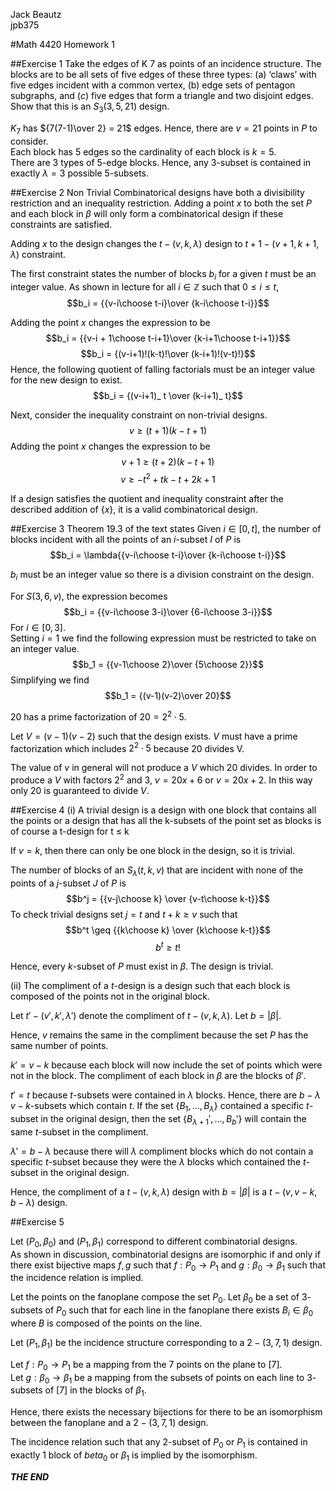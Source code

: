 <font color = "black">

Jack Beautz  
jpb375  

#Math 4420 Homework 1

##Exercise 1
Take the edges of K 7 as points of an incidence structure.
The blocks are to be all sets of five edges of these three types: (a)
‘claws’ with five edges incident with a common vertex, (b) edge sets
of pentagon subgraphs, and $(c)$ five edges that form a triangle and
two disjoint edges. Show that this is an $S_3(3, 5, 21)$ design.

$K_7$ has ${7(7-1)\over 2} = 21$ edges. Hence, there are $v = 21$ points in $P$ to consider.  
Each block has 5 edges so the cardinality of each block is $k=5$.  
There are 3 types of 5-edge blocks. Hence, any 3-subset is contained in exactly $\lambda = 3$ possible 5-subsets.    


##Exercise 2
Non Trivial Combinatorical designs have both a divisibility restriction and an inequality restriction.  Adding a point $x$ to both the set $P$ and each block in $\beta$ will only form a combinatorical design if these constraints are satisfied.

Adding $x$ to the design changes the $t-(v,k,\lambda)$ design to $t+1-(v+1, k+1, \lambda)$ constraint.  

The first constraint states the number of blocks $b_i$ for a given $t$ must be an integer value. As shown in lecture for all $i\in \mathbb{Z}$ such that $0\leq i\leq t$,
$$b_i = {{v-i\choose t-i}\over {k-i\choose t-i}}$$

Adding the point $x$ changes the expression to be
$$b_i = {{v-i + 1\choose t-i+1}\over {k-i+1\choose t-i+1}}$$
$$b_i = {(v-i+1)!(k-t)!\over (k-i+1)!(v-t)!}$$
Hence, the following quotient of falling factorials must be an integer value for the new design to exist.
$$b_i = {(v-i+1)_ t \over (k-i+1)_ t}$$

Next, consider the inequality constraint on non-trivial designs.
$$v\geq (t+1)(k-t+1)$$
Adding the point $x$ changes the expression to be
$$v+1\geq (t+2)(k-t+1)$$
$$v\geq -t^2 + tk - t + 2k + 1$$

If a design satisfies the quotient and inequality constraint after the described addition of $\{x\}$, it is a valid combinatorical design.

##Exercise 3
Theorem 19.3 of the text states Given $i\in [0,t]$, the number of blocks incident with all the points of an $i$-subset $I$ of $P$ is
$$b_i = \lambda{{v-i\choose t-i}\over {k-i\choose t-i}}$$

$b_i$ must be an integer value so there is a division constraint on the design.

For $S(3,6,v)$, the expression becomes
$$b_i = {{v-i\choose 3-i}\over {6-i\choose 3-i}}$$
For $i\in [0,3]$.  
Setting $i = 1$ we find the following expression must be restricted to take on an integer value.
$$b_1 = {{v-1\choose 2}\over {5\choose 2}}$$
Simplifying we find
$$b_1 = {(v-1)(v-2)\over 20}$$

20 has a prime factorization of $20 = 2^2\cdot 5$.

Let $V = (v-1)(v-2)$ such that the design exists.
$V$ must have a prime factorization which includes $2^2\cdot 5$ because 20 divides V.

The value of $v$ in general will not produce a $V$ which 20 divides. In order to produce a $V$ with factors $2^2$  and $3$, $v = 20x + 6$ or $v = 20x + 2$. In this way only 20 is guaranteed to divide $V$.

##Exercise 4
(i)
A trivial design is a design with one block that contains all the points or a design that has all the k-subsets of the point set as blocks is of course a t-design for t ≤ k

If $v = k$, then there can only be one block in the design, so it is trivial.  

The number of blocks of an $S_λ (t, k, v)$ that are incident with none of the points of a $j$-subset $J$
of $P$ is
$$b^j = {{v-j\choose k} \over {v-t\choose k-t}}$$
To check trivial designs set $j=t$ and $t+k\geq v$ such that
$$b^t \geq {{k\choose k} \over {k\choose k-t}}$$
$$b^t \geq t!$$

Hence, every $k$-subset of $P$ must exist in $\beta$. The design is trivial.  

(ii)  The compliment of a $t$-design is a design such that each block is composed of the points not in the original block.  

Let $t'-(v',k',\lambda')$ denote the compliment of $t-(v,k,\lambda)$. Let $b = |\beta|$.  

Hence, $v$ remains the same in the compliment because the set $P$ has the same number of points.  

$k' = v - k$ because each block will now include the set of points which were not in the block. The compliment of each block in $\beta$ are the blocks of $\beta'$.

$t' = t$ because $t$-subsets were contained in $\lambda$ blocks. Hence, there are $b - \lambda$ $v-k$-subsets which contain $t$. If the set $\{B_1,...,B_\lambda\}$ contained a specific $t$-subset in the original design, then the set $\{B_{\lambda+1}', ..., B_b'\}$ will contain the same $t$-subset in the compliment.  

$\lambda' = b - \lambda$ because there will $\lambda$ compliment blocks which do not contain a specific $t$-subset because they were the $\lambda$ blocks which contained the $t$-subset in the original design.  

Hence, the compliment of a $t-(v,k,\lambda)$ design with $b = |\beta|$ is a $t-(v, v-k, b-\lambda)$ design.


##Exercise 5

Let $(P_0, \beta_0)$ and $(P_1, \beta_1)$ correspond to different combinatorial designs.  
As shown in discussion, combinatorial designs are isomorphic if and only if there exist bijective maps $f,g$ such that $f: P_0\to P_1$ and $g: \beta_0\to \beta_1$ such that the incidence relation is implied.  

Let the points on the fanoplane compose the set $P_0$. Let $\beta_0$ be a set of $3$-subsets of $P_0$ such that for each line in the fanoplane there exists $B_i\in \beta_0$ where $B$ is composed of the points on the line.  

Let $(P_1, \beta_1)$ be the incidence structure corresponding to a $2-(3,7,1)$ design.  

Let $f:P_0\to P_1$ be a mapping from the 7 points on the plane to $[7]$.  
Let $g:\beta_0\to\beta_1$ be a mapping from the subsets of points on each line to $3$-subsets of $[7]$ in the blocks of $\beta_1$.

Hence, there exists the necessary bijections for there to be an isomorphism between the fanoplane and a $2-(3,7,1)$ design.  

The incidence relation such that any $2$-subset of $P_0$ or $P_1$ is contained in exactly $1$ block of $beta_0$ or $\beta_1$ is implied by the isomorphism.





***THE END***
